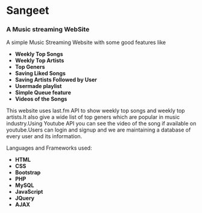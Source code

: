 # Sangeet
### A Music streaming WebSite

A simple Music Streaming Website with some good features like 
* **Weekly Top Songs**
* **Weekly Top Artists**
* **Top Geners**
* **Saving Liked Songs**
* **Saving Artists Followed by User**
* **Usermade playlist**
* **Simple Queue feature**
* **Videos of the Songs**

This website uses last.fm API to show weekly top songs and weekly top artists.It also give a wide list of top geners which are popular in music industry.Using Youtube API you can see the video of the song if available on youtube.Users can login and signup and we are maintaining a database of every user and its information.

Languages and Frameworks used:
* **HTML**
* **CSS**
* **Bootstrap**
* **PHP**
* **MySQL**
* **JavaScript**
* **JQuery**
* **AJAX**
